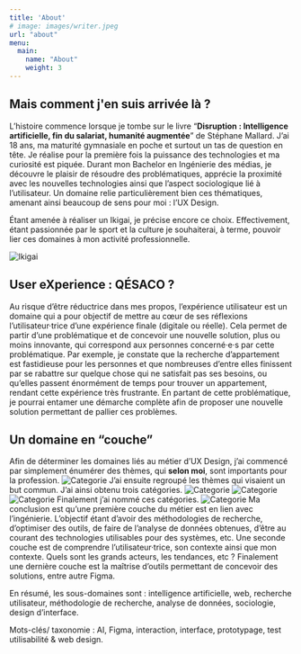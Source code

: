 ```yaml
---
title: 'About'
# image: images/writer.jpeg
url: "about"
menu:
  main:
    name: "About"
    weight: 3
---
```


## Mais comment j'en suis arrivée là ?

L’histoire commence lorsque je tombe sur le livre “**Disruption : Intelligence artificielle, fin du salariat, humanité augmentée**” de Stéphane Mallard. J’ai 18 ans, ma maturité gymnasiale en poche et surtout un tas de question en tête. Je réalise pour la première fois la puissance des technologies et ma curiosité est piquée. Durant mon Bachelor en Ingénierie des médias, je découvre le plaisir de résoudre des problématiques, apprécie la proximité avec les nouvelles technologies ainsi que l’aspect sociologique lié à l’utilisateur. Un domaine relie particulièrement bien ces thématiques, amenant ainsi beaucoup de sens pour moi : l’UX Design.

Étant amenée à réaliser un Ikigai, je précise encore ce choix. Effectivement, étant passionnée par le sport et la culture je souhaiterai, à terme, pouvoir lier ces domaines à mon activité professionnelle.

![Ikigai](/labveilletech/images/Ikigai.png)


## User eXperience : QÉSACO ?

Au risque d’être réductrice dans mes propos, l’expérience utilisateur est un domaine qui a pour objectif de mettre au cœur de ses réflexions l’utilisateur·trice d’une expérience finale (digitale ou réelle). Cela permet de partir d’une problématique et de concevoir une nouvelle solution, plus ou moins innovante, qui correspond aux personnes concerné·e·s par cette problématique. Par exemple, je constate que la recherche d’appartement est fastidieuse pour les personnes et que nombreuses d’entre elles finissent par se rabattre sur quelque chose qui ne satisfait pas ses besoins, ou qu’elles passent énormément de temps pour trouver un appartement, rendant cette expérience très frustrante. En partant de cette problématique, je pourrai entamer une démarche complète afin de proposer une nouvelle solution permettant de pallier ces problèmes.

## Un domaine en “couche”

Afin de déterminer les domaines liés au métier d’UX Design, j’ai commencé par simplement énumérer des thèmes, qui **selon moi**, sont importants pour la profession. 
![Categorie](/labveilletech/images/01_categorie.png)
J’ai ensuite regroupé les thèmes qui visaient un but commun. J’ai ainsi obtenu trois catégories.
![Categorie](/labveilletech/images/02_categorie.png)
![Categorie](/labveilletech/images/03_categorie.png)
![Categorie](/labveilletech/images/04_categorie.png)
Finalement j’ai nommé ces catégories.
![Categorie](/labveilletech/images/05_categorie.png)
Ma conclusion est qu’une première couche du métier est en lien avec l’ingénierie. L’objectif étant d’avoir des méthodologies de recherche, d’optimiser des outils, de faire de l’analyse de données obtenues, d’être au courant des technologies utilisables pour des systèmes, etc. Une seconde couche est de comprendre l’utilisateur·trice, son contexte ainsi que mon contexte. Quels sont les grands acteurs, les tendances, etc ? Finalement une dernière couche est la maîtrise d’outils permettant de concevoir des solutions, entre autre Figma. 

En résumé, les sous-domaines sont : intelligence artificielle, web, recherche utilisateur, méthodologie de recherche, analyse de données, sociologie, design d’interface. 

Mots-clés/ taxonomie : AI, Figma, interaction, interface, prototypage, test utilisabilité & web design.